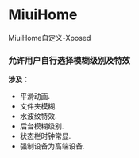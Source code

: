 # MiuiHome

 MiuiHome自定义-Xposed
 
### 允许用户自行选择模糊级别及特效

 __涉及：__
 
- 平滑动画.
- 文件夹模糊.
- 水波纹特效.
- 后台模糊级别.
- 状态栏时钟常显.
- 强制设备为高端设备.
